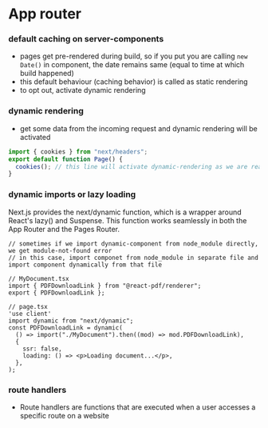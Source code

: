 # App router

### default caching on server-components

- pages get pre-rendered during build, so if you put you are calling `new Date()` in component, the date remains same (equal to time at which build happened)
- this default behaviour (caching behavior) is called as static rendering
- to opt out, activate dynamic rendering

### dynamic rendering

- get some data from the incoming request and dynamic rendering will be activated

```ts
import { cookies } from "next/headers";
export default function Page() {
  cookies(); // this line will activate dynamic-rendering as we are reading cookies from incoming request
}
```

### dynamic imports or lazy loading

Next.js provides the next/dynamic function, which is a wrapper around React's lazy() and Suspense.
This function works seamlessly in both the App Router and the Pages Router.

```tsx
// sometimes if we import dynamic-component from node_module directly, we get module-not-found error
// in this case, import componet from node_module in separate file and import component dynamically from that file

// MyDocument.tsx
import { PDFDownloadLink } from "@react-pdf/renderer";
export { PDFDownloadLink };

// page.tsx
'use client'
import dynamic from "next/dynamic";
const PDFDownloadLink = dynamic(
  () => import("./MyDocument").then((mod) => mod.PDFDownloadLink),
  {
    ssr: false,
    loading: () => <p>Loading document...</p>,
  },
);
```

### route handlers

- Route handlers are functions that are executed when a user accesses a specific route on a website
